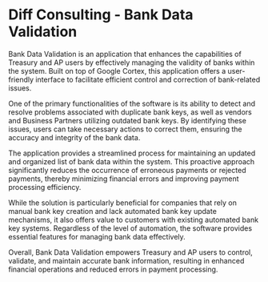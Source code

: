 # Diff Consulting - Bank Data Validation

Bank Data Validation is an application that enhances the capabilities of Treasury and AP users by effectively managing the validity of banks within the system. Built on top of Google Cortex, this application offers a user-friendly interface to facilitate efficient control and correction of bank-related issues.

One of the primary functionalities of the software is its ability to detect and resolve problems associated with duplicate bank keys, as well as vendors and Business Partners utilizing outdated bank keys. By identifying these issues, users can take necessary actions to correct them, ensuring the accuracy and integrity of the bank data.

The application provides a streamlined process for maintaining an updated and organized list of bank data within the system. This proactive approach significantly reduces the occurrence of erroneous payments or rejected payments, thereby minimizing financial errors and improving payment processing efficiency.

While the solution is particularly beneficial for companies that rely on manual bank key creation and lack automated bank key update mechanisms, it also offers value to customers with existing automated bank key systems. Regardless of the level of automation, the software provides essential features for managing bank data effectively.

Overall, Bank Data Validation empowers Treasury and AP users to control, validate, and maintain accurate bank information, resulting in enhanced financial operations and reduced errors in payment processing.